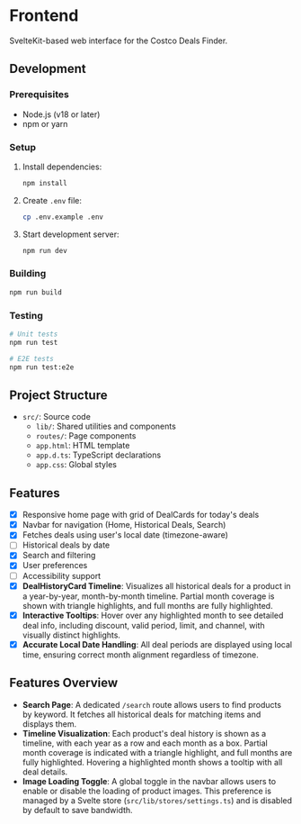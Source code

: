 # Frontend

SvelteKit-based web interface for the Costco Deals Finder.

## Development

### Prerequisites

- Node.js (v18 or later)
- npm or yarn

### Setup

1. Install dependencies:

   ```bash
   npm install
   ```

2. Create `.env` file:

   ```bash
   cp .env.example .env
   ```

3. Start development server:
   ```bash
   npm run dev
   ```

### Building

```bash
npm run build
```

### Testing

```bash
# Unit tests
npm run test

# E2E tests
npm run test:e2e
```

## Project Structure

- `src/`: Source code
  - `lib/`: Shared utilities and components
  - `routes/`: Page components
  - `app.html`: HTML template
  - `app.d.ts`: TypeScript declarations
  - `app.css`: Global styles

## Features

- [x] Responsive home page with grid of DealCards for today's deals
- [x] Navbar for navigation (Home, Historical Deals, Search)
- [x] Fetches deals using user's local date (timezone-aware)
- [ ] Historical deals by date
- [x] Search and filtering
- [x] User preferences
- [ ] Accessibility support
- [x] **DealHistoryCard Timeline**: Visualizes all historical deals for a product in a year-by-year, month-by-month timeline. Partial month coverage is shown with triangle highlights, and full months are fully highlighted.
- [x] **Interactive Tooltips**: Hover over any highlighted month to see detailed deal info, including discount, valid period, limit, and channel, with visually distinct highlights.
- [x] **Accurate Local Date Handling**: All deal periods are displayed using local time, ensuring correct month alignment regardless of timezone.

## Features Overview

- **Search Page**: A dedicated `/search` route allows users to find products by keyword. It fetches all historical deals for matching items and displays them.
- **Timeline Visualization**: Each product's deal history is shown as a timeline, with each year as a row and each month as a box. Partial month coverage is indicated with a triangle highlight, and full months are fully highlighted. Hovering a highlighted month shows a tooltip with all deal details.
- **Image Loading Toggle**: A global toggle in the navbar allows users to enable or disable the loading of product images. This preference is managed by a Svelte store (`src/lib/stores/settings.ts`) and is disabled by default to save bandwidth.
